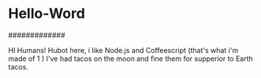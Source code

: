 # Hello-Word
#############

HI Humans!
Hubot here, i like Node.js and Coffeescript (that's what i'm made of 1 )
I've had tacos on the moon and fine them for supperior to Earth tacos.
